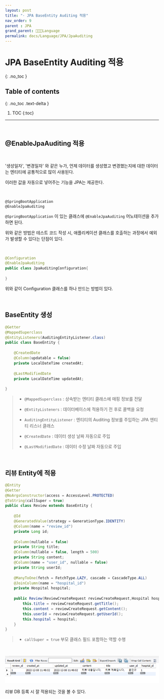 ```yaml
---
layout: post
title: "· JPA BaseEntity Auditing 적용"
nav_order: 9
parent : JPA
grand_parent: 👩🏻‍💻Language
permalink: docs/Language/JPA/JpaAuditing
---
```

# JPA BaseEntity Auditing 적용
{: .no_toc }

## Table of contents
{: .no_toc .text-delta }

1. TOC
{:toc}

---

<br>

## @EnableJpaAuditing 적용

<br>

'생성일자', '변경일자' 와 같은 누가, 언제 데이터를 생성했고 변경했는지에 대한 데이터는 엔티티에 공통적으로 많이 사용된다.

이러한 값을 자동으로 넣어주는 기능을 JPA는 제공한다.

<br>

```
@SpringBootApplication
@EnableJpaAuditing
```

`@SpringBootApplication` 이 있는 클래스에 `@EnableJpaAuditing` 어노테이션을 추가하면 된다.

위와 같은 방법은 테스트 코드 작성 시, 애플리케이션 클래스를 호출하는 과정에서 예외가 발생할 수 있다는 단점이 있다.

<br>

```java
@Configuration
@EnableJpaAuditing
public class JpaAuditingConfiguration{

}
```

위와 같이 Configuration 클래스를 하나 만드는 방법이 있다.

<br>



## BaseEntity 생성

```java
@Getter
@MappedSuperclass
@EntityListeners(AuditingEntityListener.class)
public class BaseEntity {

    @CreatedDate
    @Column(updatable = false)
    private LocalDateTime createdAt;

    @LastModifiedDate
    private LocalDateTime updatedAt;
            
}
```

> - `@MappedSuperclass` : 상속받는 엔티티 클래스에 매핑 정보를 전달
>
> - `@EntityListeners` : 데이터베이스에 적용하기 전 후로 콜백을 요청
>
> - `AuditingEntityListener` : 엔티티의 Auditing 정보를 주입하는 JPA 엔티티 리스너 클래스
>
> - `@CreatedDate` : 데이터 생성 날짜 자동으로 주입
>
> - `@LastModifiedDate` : 데이터 수정 날짜 자동으로 주입

<br>

## 리뷰 Entity에 적용

```java
@Entity
@Getter
@NoArgsConstructor(access = AccessLevel.PROTECTED)
@ToString(callSuper = true)
public class Review extends BaseEntity {

    @Id
    @GeneratedValue(strategy = GenerationType.IDENTITY)
    @Column(name = "review_id")
    private Long id;

    @Column(nullable = false)
    private String title;
    @Column(nullable = false, length = 500)
    private String content;
    @Column(name = "user_id", nullable = false)
    private String userId;

    @ManyToOne(fetch = FetchType.LAZY, cascade = CascadeType.ALL)
    @JoinColumn(name = "hospital_id")
    private Hospital hospital;

    public Review(ReviewCreateRequest reviewCreateRequest,Hospital hospital) {
        this.title = reviewCreateRequest.getTitle();
        this.content = reviewCreateRequest.getContent();
        this.userId = reviewCreateRequest.getUserId();
        this.hospital = hospital;
    }
}
```

> - `callSuper = true` 부모 클래스 필드 포함하는 역할 수행

<br>

<p align="center">
<img src="https://raw.githubusercontent.com/buinq/imageServer/main/img/image-20221208114816833.png" alt="image-20221208114816833" style="zoom:80%;" />
</p>

리뷰 DB 등록 시 잘 적용되는 것을 볼 수 있다.
